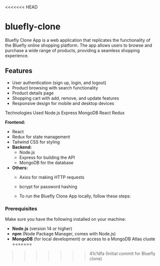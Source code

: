 <<<<<<< HEAD
# bluefly-clone
Bluefly Clone App is a web application that replicates the functionality of the Bluefly online shopping platform. The app allows users to browse and purchase a wide range of products, providing a seamless shopping experience.

## Features
- User authentication (sign up, login, and logout)
- Product browsing with search functionality
- Product details page
- Shopping cart with add, remove, and update features
- Responsive design for mobile and desktop devices

Technologies Used
Node.js
Express
MongoDB
React
Redux

 **Frontend:**
  - React
  - Redux for state management
  - Tailwind CSS for styling
- **Backend:**
  - Node.js
  - Express for building the API
  - MongoDB for the database
- **Others:**
  - Axios for making HTTP requests
  - bcrypt for password hashing
 
  - To run the Bluefly Clone App locally, follow these steps:

### Prerequisites
Make sure you have the following installed on your machine:

- **Node.js** (version 14 or higher)
- **npm** (Node Package Manager, comes with Node.js)
- **MongoDB** (for local development) or access to a MongoDB Atlas cluste
=======
>>>>>>> 41c1dfa (Initial commit for Bluefly clone)
